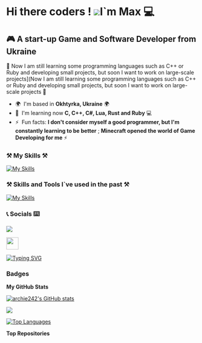 Hi there coders ! ![](https://user-images.githubusercontent.com/18350557/176309783-0785949b-9127-417c-8b55-ab5a4333674e.gif)I`m Max 💻
===========================================================================================================================

🎮  A start-up Game and Software Developer from Ukraine  
---------------------------------------------------

📄  Now I am still learning some programming languages such as C++ or Ruby and developing small projects, but soon I want to work on large-scale projects\](Now I am still learning some programming languages such as C++ or Ruby and developing small projects, but soon I want to work on large-scale projects  📄

* 🌍  I'm based in **Okhtyrka, Ukraine**  🌍
* 🧠  I'm learning now **C, C++, C#, Lua, Rust and Ruby**  💻
* ⚡  Fun facts: **I don't consider myself a good programmer, but I'm constantly learning to be better** ; **Minecraft opened the world of Game Developing for me**  ⚡


### ⚒ My Skills ⚒

[![My Skills](https://skillicons.dev/icons?i=c,cpp,cs,git,java,js,nodejs,lua,ruby,rust,py,ps,visualstudio,vscode,unreal)](https://skillicons.dev)

###  ⚒  Skills and Tools I`ve used in the past ⚒

[![My Skills](https://skillicons.dev/icons?i=figma,haxe,haxeflixel,html,css,react,vue,postman,selenium,wordpress,pr)](https://skillicons.dev)


### 📞  Socials  ⌨️

<p align="left"> <a href="https://discord.com/users/593002022068944905" target="_blank" rel="noreferrer"> 
  <picture> 
    <source media="(prefers-color-scheme: dark)" srcset="undefined" /> <source media="(prefers-color-scheme: light)" srcset="https://skillicons.dev/icons?i=discord" /> <img src="https://skillicons.dev/icons?i=discord"  /> </picture> </a> 

<a href="https://www.github.com/archie242" target="_blank" rel="noreferrer"> <picture> <source media="(prefers-color-scheme: dark)" srcset="https://raw.githubusercontent.com/danielcranney/readme-generator/main/public/icons/socials/github-dark.svg" /> <source media="(prefers-color-scheme: light)" srcset="https://raw.githubusercontent.com/danielcranney/readme-generator/main/public/icons/socials/github.svg" /> <img src="https://raw.githubusercontent.com/danielcranney/readme-generator/main/public/icons/socials/github.svg" width="32" height="32" /> 
  </picture> </a>
</p>

[![Typing SVG](https://readme-typing-svg.demolab.com?font=Fira+Code&weight=600&size=25&pause=1000&color=B7F71A&random=true&width=435&lines=I%60m+Archie242;Minecraft;Code+it!;Bruh;Damn%2C+I%60ve+a+bug;You+need+to+push+it+to+GitHub;Mushrooms%3F;Idk+how+to+fix+it;C%2B%2B+or+Python%3F;Hack+the+planet;Be+Brave;Don't+be+ashamed+of+mistakes;Wanna+Play%3F;Let%60s+do+it+together!;Our+knowledge+is+our+weapon;Not+a+bug%2C+but+a+feature)](https://git.io/typing-svg)

### Badges

<b>My GitHub Stats</b>

<a href="http://www.github.com/archie242"><img src="https://github-readme-stats.vercel.app/api?username=archie242&show_icons=true&hide=&count_private=true&title_color=3382ed&text_color=0891b2&icon_color=facc15&bg_color=000000&hide_border=true&show_icons=true" alt="archie242's GitHub stats" /></a>

<a href="http://www.github.com/archie242"><img src="https://github-readme-streak-stats.herokuapp.com/?user=archie242&stroke=0891b2&background=000000&ring=3382ed&fire=3382ed&currStreakNum=0891b2&currStreakLabel=3382ed&sideNums=0891b2&sideLabels=0891b2&dates=0891b2&hide_border=true" /></a>

<a href="https://github.com/archie242" align="left"><img src="https://github-readme-stats.vercel.app/api/top-langs/?username=archie242&langs_count=10&title_color=3382ed&text_color=0891b2&icon_color=facc15&bg_color=000000&hide_border=true&locale=en&custom_title=Top%20%Languages" alt="Top Languages" /></a>

<b>Top Repositories</b>

<div width="100%" align="center"></div><br /><br /><br /><br /><br /><br /><br />
